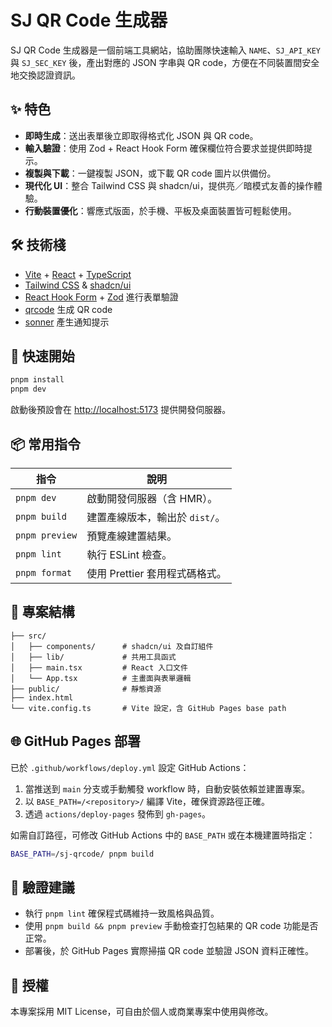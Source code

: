 # SJ QR Code 生成器

SJ QR Code 生成器是一個前端工具網站，協助團隊快速輸入 `NAME`、`SJ_API_KEY` 與 `SJ_SEC_KEY` 後，產出對應的 JSON 字串與 QR code，方便在不同裝置間安全地交換認證資訊。

## ✨ 特色
- **即時生成**：送出表單後立即取得格式化 JSON 與 QR code。
- **輸入驗證**：使用 Zod + React Hook Form 確保欄位符合要求並提供即時提示。
- **複製與下載**：一鍵複製 JSON，或下載 QR code 圖片以供備份。
- **現代化 UI**：整合 Tailwind CSS 與 shadcn/ui，提供亮／暗模式友善的操作體驗。
- **行動裝置優化**：響應式版面，於手機、平板及桌面裝置皆可輕鬆使用。

## 🛠 技術棧
- [Vite](https://vitejs.dev/) + [React](https://react.dev/) + [TypeScript](https://www.typescriptlang.org/)
- [Tailwind CSS](https://tailwindcss.com/) & [shadcn/ui](https://ui.shadcn.com/)
- [React Hook Form](https://react-hook-form.com/) + [Zod](https://zod.dev/) 進行表單驗證
- [qrcode](https://github.com/soldair/node-qrcode) 生成 QR code
- [sonner](https://sonner.emilkowal.ski/) 產生通知提示

## 🚀 快速開始
```bash
pnpm install
pnpm dev
```
啟動後預設會在 <http://localhost:5173> 提供開發伺服器。

## 📦 常用指令
| 指令 | 說明 |
| --- | --- |
| `pnpm dev` | 啟動開發伺服器（含 HMR）。 |
| `pnpm build` | 建置產線版本，輸出於 `dist/`。 |
| `pnpm preview` | 預覽產線建置結果。 |
| `pnpm lint` | 執行 ESLint 檢查。 |
| `pnpm format` | 使用 Prettier 套用程式碼格式。 |

## 🧩 專案結構
```
├── src/
│   ├── components/      # shadcn/ui 及自訂組件
│   ├── lib/             # 共用工具函式
│   ├── main.tsx         # React 入口文件
│   └── App.tsx          # 主畫面與表單邏輯
├── public/              # 靜態資源
├── index.html
└── vite.config.ts       # Vite 設定，含 GitHub Pages base path
```

## 🌐 GitHub Pages 部署
已於 `.github/workflows/deploy.yml` 設定 GitHub Actions：
1. 當推送到 `main` 分支或手動觸發 workflow 時，自動安裝依賴並建置專案。
2. 以 `BASE_PATH=/<repository>/` 編譯 Vite，確保資源路徑正確。
3. 透過 `actions/deploy-pages` 發佈到 `gh-pages`。

如需自訂路徑，可修改 GitHub Actions 中的 `BASE_PATH` 或在本機建置時指定：
```bash
BASE_PATH=/sj-qrcode/ pnpm build
```

## 🧪 驗證建議
- 執行 `pnpm lint` 確保程式碼維持一致風格與品質。
- 使用 `pnpm build && pnpm preview` 手動檢查打包結果的 QR code 功能是否正常。
- 部署後，於 GitHub Pages 實際掃描 QR code 並驗證 JSON 資料正確性。

## 📄 授權
本專案採用 MIT License，可自由於個人或商業專案中使用與修改。
